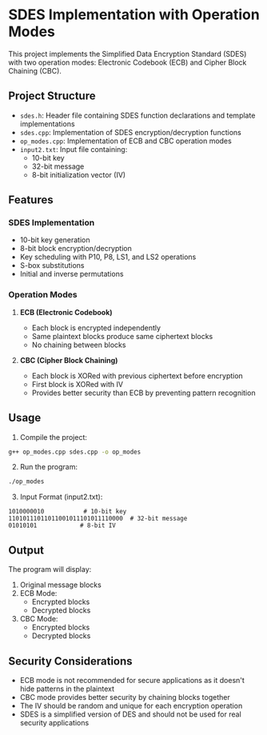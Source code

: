 # SDES Implementation with Operation Modes

This project implements the Simplified Data Encryption Standard (SDES) with two operation modes: Electronic Codebook (ECB) and Cipher Block Chaining (CBC).

## Project Structure

- `sdes.h`: Header file containing SDES function declarations and template implementations
- `sdes.cpp`: Implementation of SDES encryption/decryption functions
- `op_modes.cpp`: Implementation of ECB and CBC operation modes
- `input2.txt`: Input file containing:
  - 10-bit key
  - 32-bit message
  - 8-bit initialization vector (IV)

## Features

### SDES Implementation
- 10-bit key generation
- 8-bit block encryption/decryption
- Key scheduling with P10, P8, LS1, and LS2 operations
- S-box substitutions
- Initial and inverse permutations

### Operation Modes
1. **ECB (Electronic Codebook)**
   - Each block is encrypted independently
   - Same plaintext blocks produce same ciphertext blocks
   - No chaining between blocks

2. **CBC (Cipher Block Chaining)**
   - Each block is XORed with previous ciphertext before encryption
   - First block is XORed with IV
   - Provides better security than ECB by preventing pattern recognition

## Usage

1. Compile the project:
```bash
g++ op_modes.cpp sdes.cpp -o op_modes
```

2. Run the program:
```bash
./op_modes
```

3. Input Format (input2.txt):
```
1010000010           # 10-bit key
11010111011011001011101011110000  # 32-bit message
01010101            # 8-bit IV
```

## Output

The program will display:
1. Original message blocks
2. ECB Mode:
   - Encrypted blocks
   - Decrypted blocks
3. CBC Mode:
   - Encrypted blocks
   - Decrypted blocks

## Security Considerations

- ECB mode is not recommended for secure applications as it doesn't hide patterns in the plaintext
- CBC mode provides better security by chaining blocks together
- The IV should be random and unique for each encryption operation
- SDES is a simplified version of DES and should not be used for real security applications
